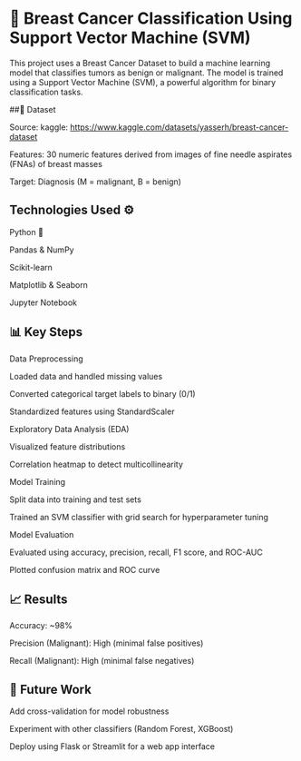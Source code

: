 # 🧠 Breast Cancer Classification Using Support Vector Machine (SVM)


This project uses a Breast Cancer Dataset to build a machine learning model that classifies tumors as benign or malignant. The model is trained using a Support Vector Machine (SVM), a powerful algorithm for binary classification tasks.

##🧬 Dataset

Source: kaggle: https://www.kaggle.com/datasets/yasserh/breast-cancer-dataset

Features: 30 numeric features derived from images of fine needle aspirates (FNAs) of breast masses

Target: Diagnosis (M = malignant, B = benign)




## Technologies Used ⚙️

Python 🐍

Pandas & NumPy

Scikit-learn

Matplotlib & Seaborn

Jupyter Notebook




## 📊 Key Steps
Data Preprocessing

Loaded data and handled missing values

Converted categorical target labels to binary (0/1)

Standardized features using StandardScaler

Exploratory Data Analysis (EDA)

Visualized feature distributions

Correlation heatmap to detect multicollinearity

Model Training

Split data into training and test sets

Trained an SVM classifier with grid search for hyperparameter tuning

Model Evaluation

Evaluated using accuracy, precision, recall, F1 score, and ROC-AUC

Plotted confusion matrix and ROC curve




## 📈 Results

Accuracy: ~98%

Precision (Malignant): High (minimal false positives)

Recall (Malignant): High (minimal false negatives)


## 📌 Future Work

Add cross-validation for model robustness

Experiment with other classifiers (Random Forest, XGBoost)

Deploy using Flask or Streamlit for a web app interface


